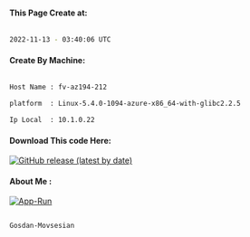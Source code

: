 
   
#### This Page Create at:

```bash

2022-11-13 - 03:40:06 UTC

```

#### Create By Machine:

```bash

Host Name : fv-az194-212

platform  : Linux-5.4.0-1094-azure-x86_64-with-glibc2.2.5

Ip Local  : 10.1.0.22

```
#### Download This code Here:

[![GitHub release (latest by date)](https://img.shields.io/github/v/release/Gosdan-Movsesian/Gosdan?style=for-the-badge&label=Download)](https://github.com/Gosdan-Movsesian/Gosdan/releases) 

</p> 

#### About Me :

[![App-Run](https://github.com/Gosdan-Movsesian/Gosdan/actions/workflows/App-Run.yml/badge.svg)](https://github.com/Gosdan-Movsesian/Gosdan/actions/workflows/App-Run.yml)

```bash

Gosdan-Movsesian

```

